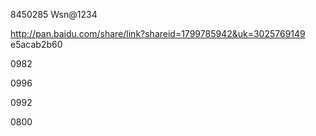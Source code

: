 8450285
Wsn@1234

http://pan.baidu.com/share/link?shareid=1799785942&uk=3025769149
e5acab2b60

0982

0996

0992

0800
